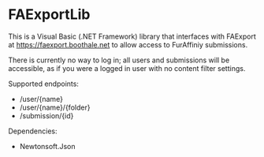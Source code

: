 # FAExportLib

This is a Visual Basic (.NET Framework) library that interfaces with FAExport at https://faexport.boothale.net to allow access to FurAffiniy submissions.

There is currently no way to log in; all users and submissions will be accessible, as if you were a logged in user with no content filter settings.

Supported endpoints:

* /user/{name}
* /user/{name}/{folder}
* /submission/{id}

Dependencies:
* Newtonsoft.Json
